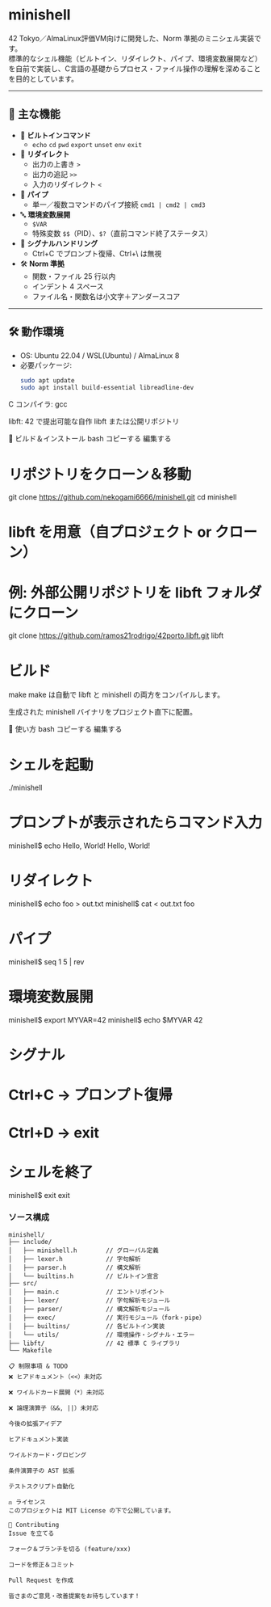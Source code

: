# minishell

42 Tokyo／AlmaLinux評価VM向けに開発した、Norm 準拠のミニシェル実装です。  
標準的なシェル機能（ビルトイン、リダイレクト、パイプ、環境変数展開など）を自前で実装し、C言語の基礎からプロセス・ファイル操作の理解を深めることを目的としています。

---

## 🌟 主な機能

- 🎉 **ビルトインコマンド**  
  - `echo` `cd` `pwd` `export` `unset` `env` `exit`
- 🔄 **リダイレクト**  
  - 出力の上書き `>`  
  - 出力の追記 `>>`  
  - 入力のリダイレクト `<`
- 🔗 **パイプ**  
  - 単一／複数コマンドのパイプ接続 `cmd1 | cmd2 | cmd3`
- 🔤 **環境変数展開**  
  - `$VAR`  
  - 特殊変数 `$$`（PID）、`$?`（直前コマンド終了ステータス）
- 📳 **シグナルハンドリング**  
  - Ctrl+C でプロンプト復帰、Ctrl+\ は無視
- 🛠 **Norm 準拠**  
  - 関数・ファイル 25 行以内  
  - インデント 4 スペース  
  - ファイル名・関数名は小文字＋アンダースコア

---

## 🛠️ 動作環境

- OS: Ubuntu 22.04 / WSL(Ubuntu) / AlmaLinux 8  
- 必要パッケージ:  
  ```bash
  sudo apt update
  sudo apt install build-essential libreadline-dev
C コンパイラ: gcc

libft: 42 で提出可能な自作 libft または公開リポジトリ

🚀 ビルド＆インストール
bash
コピーする
編集する
# リポジトリをクローン＆移動
git clone https://github.com/nekogami6666/minishell.git
cd minishell

# libft を用意（自プロジェクト or クローン）
# 例: 外部公開リポジトリを libft フォルダにクローン
git clone https://github.com/ramos21rodrigo/42porto.libft.git libft

# ビルド
make
make は自動で libft と minishell の両方をコンパイルします。

生成された minishell バイナリをプロジェクト直下に配置。

🎯 使い方
bash
コピーする
編集する
# シェルを起動
./minishell

# プロンプトが表示されたらコマンド入力
minishell$ echo Hello, World!
Hello, World!

# リダイレクト
minishell$ echo foo > out.txt
minishell$ cat < out.txt
foo

# パイプ
minishell$ seq 1 5 | rev

# 環境変数展開
minishell$ export MYVAR=42
minishell$ echo $MYVAR
42

# シグナル
# Ctrl+C → プロンプト復帰
# Ctrl+D → exit

# シェルを終了
minishell$ exit
exit
### ソース構成

```text
minishell/
├── include/
│   ├── minishell.h        // グローバル定義
│   ├── lexer.h            // 字句解析
│   ├── parser.h           // 構文解析
│   └── builtins.h         // ビルトイン宣言
├── src/
│   ├── main.c             // エントリポイント
│   ├── lexer/             // 字句解析モジュール
│   ├── parser/            // 構文解析モジュール
│   ├── exec/              // 実行モジュール（fork・pipe）
│   ├── builtins/          // 各ビルトイン実装
│   └── utils/             // 環境操作・シグナル・エラー
├── libft/                 // 42 標準 C ライブラリ
└── Makefile

📋 制限事項 & TODO
❌ ヒアドキュメント（<<）未対応

❌ ワイルドカード展開（*）未対応

❌ 論理演算子（&&, ||）未対応

今後の拡張アイデア

ヒアドキュメント実装

ワイルドカード・グロビング

条件演算子の AST 拡張

テストスクリプト自動化

⚖️ ライセンス
このプロジェクトは MIT License の下で公開しています。

🤝 Contributing
Issue を立てる

フォーク＆ブランチを切る (feature/xxx)

コードを修正＆コミット

Pull Request を作成

皆さまのご意見・改善提案をお待ちしています！
